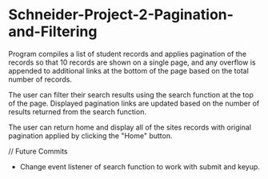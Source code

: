 # Schneider-Project-2-Pagination-and-Filtering
Program compiles a list of student records and applies pagination of the records so that 10 records are shown on a single page, and any overflow is appended to additional links at the bottom of the page based on the total number of records.

The user can filter their search results using the search function at the top of the page. Displayed pagination links are updated based on the number of results returned from the search function.

The user can return home and display all of the sites records with original pagination applied by clicking the "Home" button.

// Future Commits
- Change event listener  of search function to work with submit and keyup.

